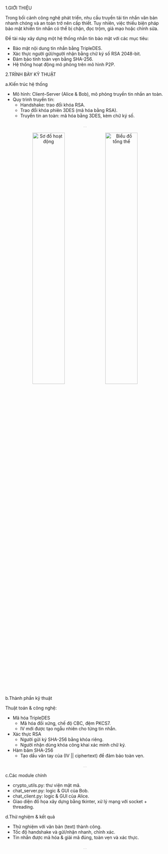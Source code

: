 1.GIỚI THIỆU

Trong bối cảnh công nghệ phát triển, nhu cầu truyền tải tin nhắn văn bản nhanh chóng và an toàn trở nên cấp thiết. Tuy nhiên, việc thiếu biện pháp bảo mật khiến tin nhắn có thể bị chặn, đọc trộm, giả mạo hoặc chỉnh sửa.

Đề tài này xây dựng một hệ thống nhắn tin bảo mật với các mục tiêu:
- Bảo mật nội dung tin nhắn bằng TripleDES.
- Xác thực người gửi/người nhận bằng chữ ký số RSA 2048-bit.
- Đảm bảo tính toàn vẹn bằng SHA-256.
- Hệ thống hoạt động mô phỏng trên mô hình P2P.

2.TRÌNH BÀY KỸ THUẬT

a.Kiến trúc hệ thống
- Mô hình: Client–Server (Alice & Bob), mô phỏng truyền tin nhắn an toàn.
- Quy trình truyền tin:
  - Handshake: trao đổi khóa RSA.
  - Trao đổi khóa phiên 3DES (mã hóa bằng RSA).
  - Truyền tin an toàn: mã hóa bằng 3DES, kèm chữ ký số.
<div style="text-align: center;">
  <img  src="READMI/so_do_hoat_dong_chi_tiet.png" alt="" style="max-width: 100%; height: auto; border: 1px solid #ccc;">
  <img  src="READMI/bieu_do_tong_the.png" alt="" style="max-width: 100%; height: auto; border: 1px solid #ccc;">
</div>
<p align="center">
  <img src="READMI/so_do_hoat_dong_chi_tiet.png" alt="Sơ đồ hoạt động" width="45%"/>
  <img src="READMI/bieu_do_tong_the.png" alt="Biểu đồ tổng thể" width="45%"/>
</p>


b.Thành phần kỹ thuật

Thuật toán & công nghệ:
- Mã hóa TripleDES
  - Mã hóa đối xứng, chế độ CBC, đệm PKCS7.
  - IV mới được tạo ngẫu nhiên cho từng tin nhắn.
- Xác thực RSA
  - Người gửi ký SHA-256 bằng khóa riêng.
  - Người nhận dùng khóa công khai xác minh chữ ký.
- Hàm băm SHA-256
  - Tạo dấu vân tay của (IV || ciphertext) để đảm bảo toàn vẹn.
<div style="text-align: center;">
  <img  src="READMI/so_do_luong_du_lieu.png" alt="" style="max-width: 100%; height: auto; border: 1px solid #ccc;">
  <img  src="READMI/luong_du_lieu_gui_nhan.png" alt="" style="max-width: 100%; height: auto; border: 1px solid #ccc;">
</div>

c.Các module chính
- crypto_utils.py: thư viện mật mã.
- chat_server.py: logic & GUI của Bob.
- chat_client.py: logic & GUI của Alice.
- Giao diện đồ họa xây dựng bằng tkinter, xử lý mạng với socket + threading.

d.Thử nghiệm & kết quả
- Thử nghiệm với văn bản (text) thành công.
- Tốc độ handshake và gửi/nhận nhanh, chính xác.
- Tin nhắn được mã hóa & giải mã đúng, toàn vẹn và xác thực.
<div style="text-align: center;">
  <img  src="READMI/kq_alice.png" alt="" style="max-width: 100%; height: auto; border: 1px solid #ccc;">
  <img  src="READMI/kq_bob.png" alt="" style="max-width: 100%; height: auto; border: 1px solid #ccc;">
</div>
